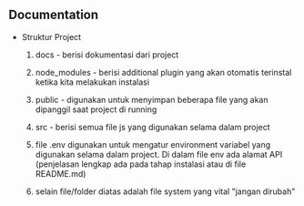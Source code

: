 ## Documentation

- Struktur Project

  1. docs - berisi dokumentasi dari project

  2. node_modules - berisi additional plugin yang akan otomatis terinstal ketika kita melakukan instalasi

  3. public - digunakan untuk menyimpan beberapa file yang akan dipanggil saat project di running

  4. src - berisi semua file js yang digunakan selama dalam project

  5. file .env digunakan untuk mengatur environment variabel yang digunakan selama dalam project. Di dalam file env ada alamat API (penjelasan lengkap ada pada tahap instalasi atau di file README.md)
  6. selain file/folder diatas adalah file system yang vital "jangan dirubah"
